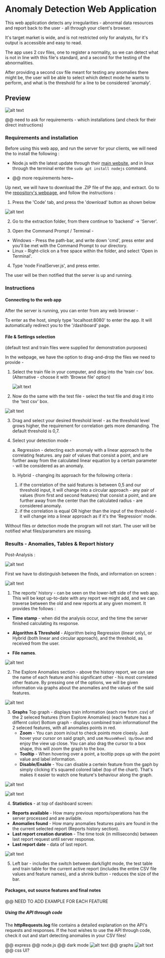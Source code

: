 # Anomaly Detection Web Application

This web application detects any irregularities - abnormal data resources and report back to the user - all through your client's browser. 

It's target market is wide, and is not restricted only for analysts, for it's output is accessible and easy to read.

The app uses 2 csv files, one to register a normality, so we can detect what is not in line with this file's standard, and a second for the testing of the abnormalities.

After providing a second csv file meant for testing any anomalies there might be, the user will be able to select which detect mode he wants to perform, and what is the threshold for a line to be considered 'anomaly'.

## Preview 

![alt text](https://github.com/eladoni1/Pictures-for-WebAPP-Anomaly-Detector/blob/main/dashboard_darkmode.PNG?raw=true)


@@ need to ask for requirements - which installations (and check for their direct instructions)

### Requirements and installation

Before using this web app, and run the server for your clients, we will need the to install the following :

 - Node.js with the latest update through their [main website](https://nodejs.org/), and in linux through the terminal enter the ``` sudo apt install nodejs ``` command.
   
 - @@ more requirements here~
 


Up next, we will have to download the .ZIP file of the app, and extract. Go to the [repository's webpage](https://github.com/itayYaakov/AnomalyDetectionWebAPP), and follow the instructions :

1. Press the 'Code' tab, and press the 'download' button as shown below

![alt text](https://github.com/eladoni1/Pictures-for-WebAPP-Anomaly-Detector/blob/main/codeANDdownloadPressNumberedShorter.png?raw=true)

2. Go to the extraction folder, from there continue to 'backend' -> 'Server'.

3. Open the Command Prompt / Terminal -
 - Windows - Press the path-bar, and write down 'cmd', press enter and you'll be met with the Command Prompt to our directory.
 - Linux - Right-click on a free space within the folder, and select 'Open in Terminal'.

4. Type 'node FinalServer.js', and press enter.

The user will be then notified that the server is up and running. 

### Instructions

#### Connecting to the web app

After the server is running, you can enter from any web browser -

To enter as the host, simply type 'localhost:8080' to enter the app. It will automatically redirect you to the '/dashboard' page.


#### File & Settings selection 

(default test and train files were supplied for demonstration purposes)

In the webpage, we have the option to drag-and-drop the files we need to provide -

1. Select the train file in your computer, and drag into the 'train csv' box. (Alternative - choose it with 'Browse file' option)
   
   ![alt text](https://github.com/eladoni1/Pictures-for-WebAPP-Anomaly-Detector/blob/main/dragAndDropTrain.png?raw=true)
   
2. Now do the same with the test file - select the test file and drag  it into the 'test csv' box.

![alt text](https://github.com/eladoni1/Pictures-for-WebAPP-Anomaly-Detector/blob/main/dragAndDropTest.png?raw=true)
   
3. Drag and select your desired threshold level - as the threshold level grows higher, the requirement for correlation gets more demanding. The default threshold is 0,7.
   
4. Select your detection mode -
   
   a. Regression - detecting each anomaly with a linear approach to the correlating features. any pair of values that consist a point, and are further away from the calculated linear equation by a certain parameter - will be considered as an anomaly.
   
   b. Hybrid - changing its approach for the following criteria :
   1)  if the correlation of the said features is between 0,5 and our threshold input, it will change into a circular approach - any pair of values (from first and second features) that consist a point, and are further away from the center than the calculated radius - are considered anomaly.
   2)  if the correlation is equal OR higher than the input of the threshold - it will change into a linear approach as if it's the 'Regression' mode.

Without files or detection mode the program will not start. The user will be notified what files/parameters are missing.

### Results - Anomalies, Tables & Report history

Post-Analysis :

![alt text](https://github.com/eladoni1/Pictures-for-WebAPP-Anomaly-Detector/blob/main/dashboard_darkmode2.png?raw=true)

First we have to distinguish between the finds, and information on screen :

![alt text](https://github.com/eladoni1/Pictures-for-WebAPP-Anomaly-Detector/blob/main/historyReport.PNG?raw=true)

1) The reports' history - can be seen on the lower-left side of the web app. This will be kept up-to-date with any report we might add, and we can traverse between the old and new reports at any given moment. It provides the follows :

 - **Time stamp** - when did the analysis occur, and the time the server finished calculating its response.
   
 - **Algorithm & Threshold** - Algorithm being Regression (linear only), or Hybrid (both linear and circular approach), and the threshold, as received from the user.
   
 - **File names**.

![alt text](https://github.com/eladoni1/Pictures-for-WebAPP-Anomaly-Detector/blob/main/exploreAnomalies.PNG?raw=true)

2) The Explore Anomalies section - above the history report, we can see the name of each feature and his significant other - his most correlated other feature. By pressing one of the options, we will be given information via graphs about the anomalies and the values of the said features.

![alt text](https://github.com/eladoni1/Pictures-for-WebAPP-Anomaly-Detector/blob/main/valuesOnGraph.PNG?raw=true)

3) **Graphs**
     Top graph - displays train information (each row from .csv) of the 2 seleced features (from Explore Anomalies) (each feature has a differnt color)
     Bottom graph - displays combined train informationof the 2 seleced features, with all anomalies points in red.
   - **Zoom** - You can zoom in/out to check points more cloesly. Just hover your cursor on said graph, and use  ``` MouseWheel Up/Down ``` and enjoy the view up close. You can also drag the cursor to a box shape, this will zoom the graph to the box.
   - **Tooltip** -  When hovering over a point, a tooltip pops up with the point value and label information.
   - **Disable/Enable** - You can disable a certein feature from the gaph by simply clicking it's squared colored label (top of the chart). That's makes it easier to watch one feature's behaviour along the graph.

![alt text](https://github.com/eladoni1/Pictures-for-WebAPP-Anomaly-Detector/blob/main/linearAndAnomalies.PNG?raw=true)

![alt text](https://github.com/eladoni1/Pictures-for-WebAPP-Anomaly-Detector/blob/main/dashboardTop.PNG?raw=true)

4) **Statistics** - at top of dashboard screen:
 - **Reports available** - How many previous reports/operations has the server processed and are avilable.
 - **Anomalies found** - How many anomalies features pairs are found in the the current selected report (Reports history section).
 - **Last report creation duration** - The time took (in milliseconds) between last report request until server response.
 - **Last report date** - data of last report.

![alt text](https://github.com/eladoni1/Pictures-for-WebAPP-Anomaly-Detector/blob/main/leftBar.PNG?raw=true)

5) Left bar - includes the switch between dark/light mode, the test table and train table for the current active report (includes the entire CSV file values and feature names), and a shrink button - reduces the size of the bar.

#### Packages, out source features and final notes

@@ NEED TO ADD EXAMPLE FOR EACH FEATURE

##### Using the API through code

The **httpRequests.log** file contains a detailed explanation on the API's requests and responses.
If the host wishes to use the API through code, check it out and start detecting anomalies in your CSV files!

@@ express
@@ node.js
@@ dark mode
![alt text](https://github.com/eladoni1/Pictures-for-WebAPP-Anomaly-Detector/blob/main/DarkMode.png?raw=true)
@@ graphs
![alt text](https://github.com/eladoni1/Pictures-for-WebAPP-Anomaly-Detector/blob/main/graphs.png?raw=true)
@@ css UI?
